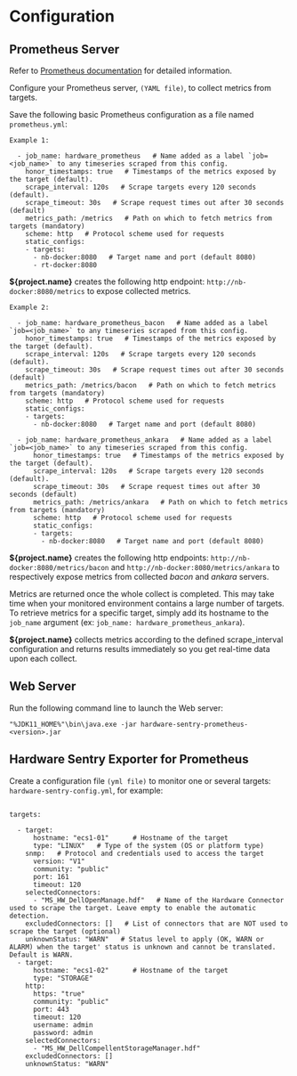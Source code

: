# Configuration

## Prometheus Server

Refer to [Prometheus documentation](https://prometheus.io/docs/prometheus/latest/configuration/configuration/) for detailed information.

Configure your Prometheus server,  ```(YAML file)```, to collect metrics from targets.

Save the following basic Prometheus configuration as a file named ```prometheus.yml```:

```
Example 1:

  - job_name: hardware_prometheus   # Name added as a label `job=<job_name>` to any timeseries scraped from this config.
    honor_timestamps: true   # Timestamps of the metrics exposed by the target (default).
    scrape_interval: 120s   # Scrape targets every 120 seconds (default).
    scrape_timeout: 30s   # Scrape request times out after 30 seconds (default)
    metrics_path: /metrics   # Path on which to fetch metrics from targets (mandatory)
    scheme: http   # Protocol scheme used for requests
    static_configs:
    - targets:
      - nb-docker:8080   # Target name and port (default 8080)
      - rt-docker:8080
```

**${project.name}** creates the following http endpoint: ```http://nb-docker:8080/metrics``` to expose collected metrics.

```
Example 2:

  - job_name: hardware_prometheus_bacon   # Name added as a label `job=<job_name>` to any timeseries scraped from this config.
    honor_timestamps: true   # Timestamps of the metrics exposed by the target (default).
    scrape_interval: 120s   # Scrape targets every 120 seconds (default).
    scrape_timeout: 30s   # Scrape request times out after 30 seconds (default)
    metrics_path: /metrics/bacon   # Path on which to fetch metrics from targets (mandatory)
    scheme: http   # Protocol scheme used for requests
    static_configs:
    - targets:
      - nb-docker:8080   # Target name and port (default 8080)

  - job_name: hardware_prometheus_ankara   # Name added as a label `job=<job_name>` to any timeseries scraped from this config.
      honor_timestamps: true   # Timestamps of the metrics exposed by the target (default).
      scrape_interval: 120s   # Scrape targets every 120 seconds (default).
      scrape_timeout: 30s   # Scrape request times out after 30 seconds (default)
      metrics_path: /metrics/ankara   # Path on which to fetch metrics from targets (mandatory)
      scheme: http   # Protocol scheme used for requests
      static_configs:
      - targets:
        - nb-docker:8080   # Target name and port (default 8080)
```

**${project.name}** creates the following http endpoints: ```http://nb-docker:8080/metrics/bacon``` and ```http://nb-docker:8080/metrics/ankara``` to respectively expose metrics from collected *bacon* and *ankara* servers.

Metrics are returned once the whole collect is completed. This may take time when your monitored environment contains a large number of targets. To retrieve metrics for a specific target, simply add its hostname to the ```job_name``` argument (ex: ```job_name: hardware_prometheus_ankara```).

**${project.name}** collects metrics according to the defined scrape_interval configuration and returns results immediately so you get real-time data upon each collect.

## Web Server

Run the following command line to launch the Web server:

```
"%JDK11_HOME%"\bin\java.exe -jar hardware-sentry-prometheus-<version>.jar
```
## Hardware Sentry Exporter for Prometheus

Create a configuration file ```(yml file)``` to monitor one or several targets: ```hardware-sentry-config.yml```, for example:

```

targets:

  - target:
      hostname: "ecs1-01"      # Hostname of the target
      type: "LINUX"   # Type of the system (OS or platform type)
    snmp:   # Protocol and credentials used to access the target
      version: "V1"
      community: "public"
      port: 161
      timeout: 120
    selectedConnectors:
      - "MS_HW_DellOpenManage.hdf"   # Name of the Hardware Connector used to scrape the target. Leave empty to enable the automatic detection.
    excludedConnectors: []   # List of connectors that are NOT used to scrape the target (optional)
    unknownStatus: "WARN"   # Status level to apply (OK, WARN or ALARM) when the target' status is unknown and cannot be translated. Default is WARN.
  - target:
      hostname: "ecs1-02"      # Hostname of the target
      type: "STORAGE"   
    http:
      https: "true"
      community: "public"
      port: 443
      timeout: 120
      username: admin
      password: admin
    selectedConnectors:
      - "MS_HW_DellCompellentStorageManager.hdf"
    excludedConnectors: []
    unknownStatus: "WARN"

```
